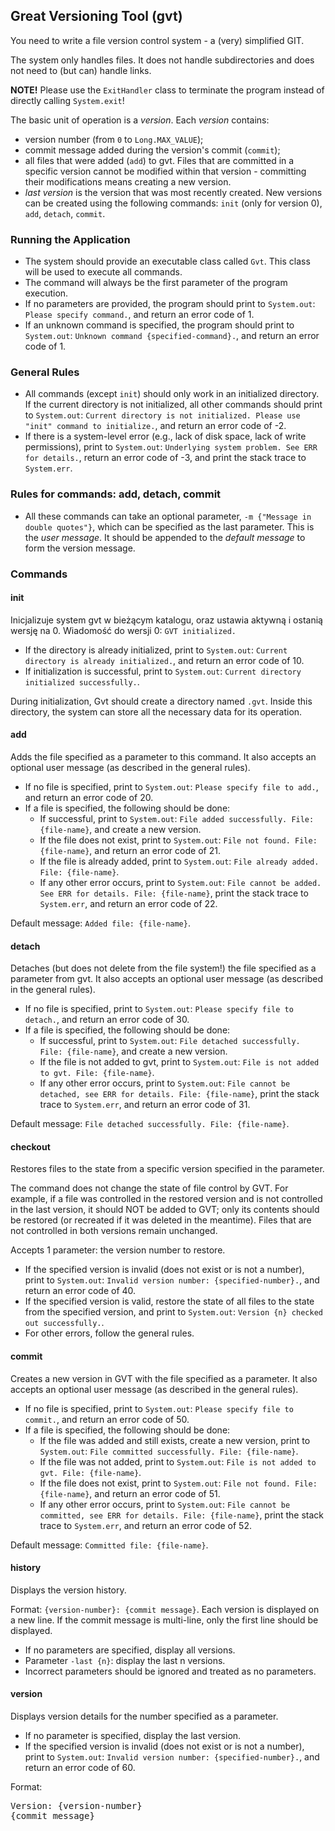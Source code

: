 <h2>Great Versioning Tool (gvt)</h2>

<p>You need to write a file version control system - a (very) simplified GIT.</p>

<p>The system only handles files. It does not handle subdirectories and does not need to (but can) handle links.</p>

<p><strong>NOTE!</strong> Please use the <code>ExitHandler</code> class to terminate the program instead of directly calling <code>System.exit</code>!</p>

<p>The basic unit of operation is a <em>version</em>. Each <em>version</em> contains:</p>
<ul>
<li>version number (from <code>0</code> to <code>Long.MAX_VALUE</code>);</li>
<li>commit message added during the version's commit (<code>commit</code>);</li>
<li>all files that were added (<code>add</code>) to gvt. Files that are committed in a specific version cannot be modified within that version - committing their modifications means creating a new version.</li>
<li><em>last version</em> is the version that was most recently created. New versions can be created using the following commands: <code>init</code> (only for version 0), <code>add</code>, <code>detach</code>, <code>commit</code>.</li>
</ul>

<h3>Running the Application</h3>
<ul>
<li>The system should provide an executable class called <code>Gvt</code>. This class will be used to execute all commands.</li>
<li>The command will always be the first parameter of the program execution.</li>
<li>If no parameters are provided, the program should print to <code>System.out</code>: <code>Please specify command.</code>, and return an error code of 1.</li>
<li>If an unknown command is specified, the program should print to <code>System.out</code>: <code>Unknown command {specified-command}.</code>, and return an error code of 1.</li>
</ul>

<h3>General Rules</h3>
<ul>
<li>All commands (except <code>init</code>) should only work in an initialized directory. If the current directory is not initialized, all other commands should print to <code>System.out</code>: <code>Current directory is not initialized. Please use "init" command to initialize.</code>, and return an error code of -2.</li>
<li>If there is a system-level error (e.g., lack of disk space, lack of write permissions), print to <code>System.out</code>: <code>Underlying system problem. See ERR for details.</code>, return an error code of -3, and print the stack trace to <code>System.err</code>.</li>
</ul>

<h3>Rules for commands: add, detach, commit</h3>
<ul>
<li>All these commands can take an optional parameter, <code>-m {"Message in double quotes"}</code>, which can be specified as the last parameter. This is the <em>user message</em>. It should be appended to the <em>default message</em> to form the version message.</li>
</ul>

<h3>Commands</h3>
<h4>init</h4>
<p>Inicjalizuje system gvt w bieżącym katalogu, oraz ustawia aktywną i ostanią wersję na 0. Wiadomość do wersji 0: <code>GVT initialized.</code></p>

<ul>
<li>If the directory is already initialized, print to <code>System.out</code>: <code>Current directory is already initialized.</code>, and return an error code of 10.</li>
<li>If initialization is successful, print to <code>System.out</code>: <code>Current directory initialized successfully.</code>.</li>
</ul>

<p>During initialization, Gvt should create a directory named <code>.gvt</code>. Inside this directory, the system can store all the necessary data for its operation.</p>

<h4>add</h4>
<p>Adds the file specified as a parameter to this command. It also accepts an optional user message (as described in the general rules).</p>

<ul>
<li>If no file is specified, print to <code>System.out</code>: <code>Please specify file to add.</code>, and return an error code of 20.</li>
<li>If a file is specified, the following should be done:
<ul>
<li>If successful, print to <code>System.out</code>: <code>File added successfully. File: {file-name}</code>, and create a new version.</li>
<li>If the file does not exist, print to <code>System.out</code>: <code>File not found. File: {file-name}</code>, and return an error code of 21.</li>
<li>If the file is already added, print to <code>System.out</code>: <code>File already added. File: {file-name}</code>.</li>
<li>If any other error occurs, print to <code>System.out</code>: <code>File cannot be added. See ERR for details. File: {file-name}</code>, print the stack trace to <code>System.err</code>, and return an error code of 22.</li>
</ul>
</li>
</ul>

<p>Default message: <code>Added file: {file-name}</code>.</p>

<h4>detach</h4>
<p>Detaches (but does not delete from the file system!) the file specified as a parameter from gvt. It also accepts an optional user message (as described in the general rules).</p>

<ul>
<li>If no file is specified, print to <code>System.out</code>: <code>Please specify file to detach.</code>, and return an error code of 30.</li>
<li>If a file is specified, the following should be done:
<ul>
<li>If successful, print to <code>System.out</code>: <code>File detached successfully. File: {file-name}</code>, and create a new version.</li>
<li>If the file is not added to gvt, print to <code>System.out</code>: <code>File is not added to gvt. File: {file-name}</code>.</li>
<li>If any other error occurs, print to <code>System.out</code>: <code>File cannot be detached, see ERR for details. File: {file-name}</code>, print the stack trace to <code>System.err</code>, and return an error code of 31.</li>
</ul>
</li>
</ul>

<p>Default message: <code>File detached successfully. File: {file-name}</code>.</p>

<h4>checkout</h4>
<p>Restores files to the state from a specific version specified in the parameter.</p>

<p>The command does not change the state of file control by GVT. For example, if a file was controlled in the restored version and is not controlled in the last version, it should NOT be added to GVT; only its contents should be restored (or recreated if it was deleted in the meantime). Files that are not controlled in both versions remain unchanged.</p>

<p>Accepts 1 parameter: the version number to restore.</p>

<ul>
<li>If the specified version is invalid (does not exist or is not a number), print to <code>System.out</code>: <code>Invalid version number: {specified-number}.</code>, and return an error code of 40.</li>
<li>If the specified version is valid, restore the state of all files to the state from the specified version, and print to <code>System.out</code>: <code>Version {n} checked out successfully.</code>.</li>
<li>For other errors, follow the general rules.</li>
</ul>

<h4>commit</h4>
<p>Creates a new version in GVT with the file specified as a parameter. It also accepts an optional user message (as described in the general rules).</p>

<ul>
<li>If no file is specified, print to <code>System.out</code>: <code>Please specify file to commit.</code>, and return an error code of 50.</li>
<li>If a file is specified, the following should be done:
<ul>
<li>If the file was added and still exists, create a new version, print to <code>System.out</code>: <code>File committed successfully. File: {file-name}</code>.</li>
<li>If the file was not added, print to <code>System.out</code>: <code>File is not added to gvt. File: {file-name}</code>.</li>
<li>If the file does not exist, print to <code>System.out</code>: <code>File not found. File: {file-name}</code>, and return an error code of 51.</li>
<li>If any other error occurs, print to <code>System.out</code>: <code>File cannot be committed, see ERR for details. File: {file-name}</code>, print the stack trace to <code>System.err</code>, and return an error code of 52.</li>
</ul>
</li>
</ul>

<p>Default message: <code>Committed file: {file-name}</code>.</p>

<h4>history</h4>
<p>Displays the version history.</p>

<p>Format: <code>{version-number}: {commit message}</code>. Each version is displayed on a new line. If the commit message is multi-line, only the first line should be displayed.</p>

<ul>
<li>If no parameters are specified, display all versions.</li>
<li>Parameter <code>-last {n}</code>: display the last n versions.</li>
<li>Incorrect parameters should be ignored and treated as no parameters.</li>
</ul>

<h4>version</h4>
<p>Displays version details for the number specified as a parameter.</p>

<ul>
<li>If no parameter is specified, display the last version.</li>
<li>If the specified version is invalid (does not exist or is not a number), print to <code>System.out</code>: <code>Invalid version number: {specified-number}.</code>, and return an error code of 60.</li>
</ul>

<p>Format:</p>
<pre>
Version: {version-number}
{commit message}
</pre>
